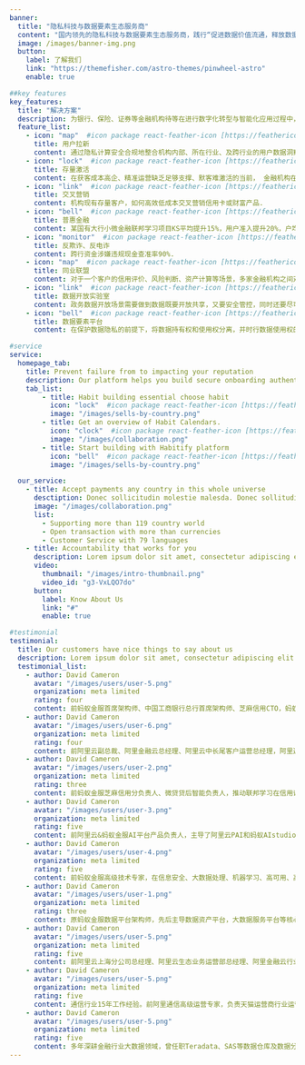 ```yaml
---
banner:
  title: "隐私科技与数据要素生态服务商"
  content: "国内领先的隐私科技与数据要素生态服务商，践行“促进数据价值流通，释放数据要素生产力”的使命，实现数据价值的发现、匹配、交易与再创造，构建数据要素可信流通平台，推动数据要素市场健康稳定高速发展。"
  image: /images/banner-img.png
  button:
    label: 了解我们
    link: "https://themefisher.com/astro-themes/pinwheel-astro"
    enable: true

##key features
key_features:
  title: "解决方案"
  description: 为银行、保险、证券等金融机构待等在进行数字化转型与智能化应用过程中，安全高效连接金融机构内部各部门之间、金融机构与外部各类数据源或同业其他机构，在不泄露各方原始数据的前提下，帮助金融机构在新型数据要素平台上推进业务能力升级优化。
  feature_list:
    - icon: "map"  #icon package react-feather-icon [https://feathericons.com/]
      title: 用户拉新
      content: 通过隐私计算安全合规地整合机构内部、所在行业、及跨行业的用户数据洞察，精准结合用户特征和拉新渠道特色，推出营销活动，拓展机构用户规模和产品在用户的覆盖率.
    - icon: "lock"  #icon package react-feather-icon [https://feathericons.com/]
      title: 存量激活
      content: 在获客成本高企、精准运营缺乏足够支撑、默客难激活的当前， 金融机构在转型实现精准营销的情况下，基于运营商业务，所.
    - icon: "link"  #icon package react-feather-icon [https://feathericons.com/]
      title: 交叉营销
      content: 机构现有存量客户，如何高效低成本交叉营销信用卡或财富产品.
    - icon: "bell"  #icon package react-feather-icon [https://feathericons.com/]
      title: 普惠金融
      content: 某国有大行小微金融联邦学习项目KS平均提升15%，用户准入提升20%，户均授信提升30%
    - icon: "monitor"  #icon package react-feather-icon [https://feathericons.com/]
      title: 反欺诈、反电诈
      content: 跨行资金涉嫌违规现金查准率90%.
    - icon: "map"  #icon package react-feather-icon [https://feathericons.com/]
      title: 同业联盟
      content: 对于一个客户的信用评价、风险判断、资产计算等场景，多家金融机构之间对数据运营的生命周期管理和数据质量管理缺乏统一机制，同时隐私数据问题进一步让数据互联互通成为一个难以逾越的"不连续性".
    - icon: "link"  #icon package react-feather-icon [https://feathericons.com/]
      title: 数据开放实验室
      content: 政务数据开放场景需要做到数据既要开放共享，又要安全管控，同时还要尽可能的轻量化让企业可以快速探查政务数据价值.
    - icon: "bell"  #icon package react-feather-icon [https://feathericons.com/]
      title: 数据要素平台
      content: 在保护数据隐私的前提下，将数据持有权和使用权分离，并时行数据使用权的商业化交易，是数据要素市场可以健康发展的前提.

#service
service:
  homepage_tab:
    title: Prevent failure from to impacting your reputation
    description: Our platform helps you build secure onboarding authentication experiences that retain and engage your users. We build the infrastructure, you can.
    tab_list:
        - title: Habit building essential choose habit
          icon: "lock"  #icon package react-feather-icon [https://feathericons.com/]
          image: "/images/sells-by-country.png"
        - title: Get an overview of Habit Calendars.
          icon: "clock"  #icon package react-feather-icon [https://feathericons.com/]
          image: "/images/collaboration.png"
        - title: Start building with Habitify platform
          icon: "bell"  #icon package react-feather-icon [https://feathericons.com/]
          image: "/images/sells-by-country.png"

  our_service:
    - title: Accept payments any country in this whole universe
      desctiption: Donec sollicitudin molestie malesda. Donec sollitudin molestie malesuada. Mauris pellentesque nec, egestas non nisi. Cras ultricies ligula sed
      image: "/images/collaboration.png"
      list:
        - Supporting more than 119 country world
        - Open transaction with more than currencies
        - Customer Service with 79 languages
    - title: Accountability that works for you
      description: Lorem ipsum dolor sit amet, consectetur adipiscing elit. Morbi egestas Werat viverra id et aliquet. vulputate egestas sollicitudin.
      video:
        thumbnail: "/images/intro-thumbnail.png"
        video_id: "g3-VxLQO7do"
      button:
        label: Know About Us
        link: "#"
        enable: true

#testimonial
testimonial:
  title: Our customers have nice things to say about us
  description: Lorem ipsum dolor sit amet, consectetur adipiscing elit. Morbi egestas Werat viverra id et aliquet. vulputate egestas sollicitudin.
  testimonial_list:
    - author: David Cameron
      avatar: "/images/users/user-5.png"
      organization: meta limited
      rating: four
      content: 前蚂蚁金服首席架构师、中国工商银行总行首席架构师、芝麻信用CTO，蚂蚁区块链及隐私计算平台的创始人 .
    - author: David Cameron
      avatar: "/images/users/user-6.png"
      organization: meta limited
      rating: four
      content: 前阿里云副总裁、阿里金融云总经理、阿里云中长尾客户运营总经理，阿里通信运营业务总经理，曾供职于中国工商银行总行 .
    - author: David Cameron
      avatar: "/images/users/user-2.png"
      organization: meta limited
      rating: three
      content: 前蚂蚁金服芝麻信用分负责人、微贷贷后智能负责人，推动联邦学习在信用评估领域的落地。阿里PAI复杂网络算法负责人 .
    - author: David Cameron
      avatar: "/images/users/user-3.png"
      organization: meta limited
      rating: five
      content: 前阿里云&蚂蚁金服AI平台产品负责人，主导了阿里云PAI和蚂蚁AIstudio从0到1、从1到N产品化工作 .
    - author: David Cameron
      avatar: "/images/users/user-4.png"
      organization: meta limited
      rating: five
      content: 前蚂蚁金服高级技术专家，在信息安全、大数据处理、机器学习、高可用、高并发有广泛涉猎，曾在网商银行、金融核心.
    - author: David Cameron
      avatar: "/images/users/user-1.png"
      organization: meta limited
      rating: three
      content: 原蚂蚁金服数据平台架构师，先后主导数据资产平台，大数据服务平台等核心系统建设；原蚂蚁金服芝麻信用智能技术负责人.
    - author: David Cameron
      avatar: "/images/users/user-5.png"
      organization: meta limited
      rating: five
      content: 前阿里云上海分公司总经理、阿里云生态业务运营部总经理、阿里金融云行业总监，具有丰富的金融行业经验以及政府数据开放体系建设经验 .
    - author: David Cameron
      avatar: "/images/users/user-5.png"
      organization: meta limited
      rating: five
      content: 通信行业15年工作经验。前阿里通信高级运营专家，负责天猫运营商行业运营；前亚信科技电子渠道产品总监，负责产品线整体发展战略.
    - author: David Cameron
      avatar: "/images/users/user-5.png"
      organization: meta limited
      rating: five
      content: 多年深耕金融行业大数据领域，曾任职Teradata、SAS等数据仓库及数据分析领域知名企业的高级业务总监.
---
```

